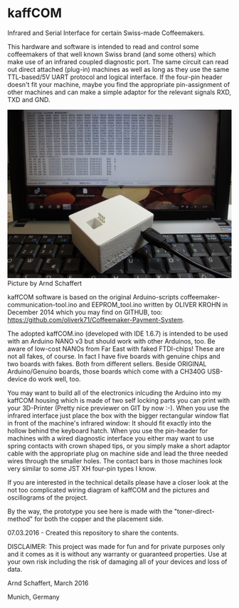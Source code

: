 # kaffCOM
Infrared and Serial Interface for certain Swiss-made Coffeemakers.

This hardware and software is intended to read and control some coffeemakers of that well known Swiss brand (and some others) which make use of an infrared coupled diagnostic port. The same circuit can read out direct attached (plug-in) machines as well as long as they use the same TTL-based/5V UART protocol and logical interface. If the four-pin header doesn't fit your machine, maybe you find the appropriate pin-assignment of other machines and can make a simple adaptor for the relevant signals RXD, TXD and GND.

![kaffCom-at-work](./pictures/kaffCOM-im-Einsatz.JPG?raw=true "kaffCOM at Work!")
Picture by Arnd Schaffert

kaffCOM software is based on the original Arduino-scripts coffeemaker-communication-tool.ino and EEPROM_tool.ino written by OLIVER KROHN in December 2014 which you may find on GITHUB, too: https://github.com/oliverk71/Coffeemaker-Payment-System. 

The adopted kaffCOM.ino (developed with IDE 1.6.7) is intended to be used with an Arduino NANO v3 but should work with other Arduinos, too. Be aware of low-cost NANOs from Far East with faked FTDI-chips! These are not all fakes, of course. In fact I have five boards with genuine chips and two boards with fakes. Both from different sellers. Beside ORIGINAL Arduino/Genuino boards, those boards which come with a CH340G USB-device do work well, too.

You may want to build all of the electronics inlcuding the Arduino into my kaffCOM housing which is made of two self locking parts you can print with your 3D-Printer (Pretty nice previewer on GIT by now :-). When you use the infrared interface just place the box with the bigger rectangular window flat in front of the machine's infrared window: It should fit exactly into the hollow behind the keyboard hatch. When you use the pin-header for machines with a wired diagnostic interface you either may want to use spring contacts with crown shaped tips, or you simply make a short adaptor cable with the appropriate plug on machine side and lead the three needed wires through the smaller holes. The contact bars in those machines look very similar to some JST XH four-pin types I know.

If you are interested in the technical details please have a closer look at the not too complicated wiring diagram of kaffCOM and the pictures and oscillograms of the project.

By the way, the prototype you see here is made with the "toner-direct-method" for both the copper and the placement side.

07.03.2016 - Created this repository to share the contents.

DISCLAIMER: This project was made for fun and for private purposes only and it comes as it is without any warranty or guaranteed properties. Use at your own risk including the risk of damaging all of your devices and loss of data.

Arnd Schaffert, March 2016

Munich, Germany




